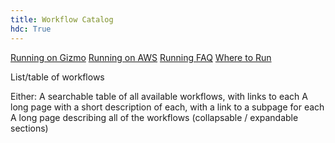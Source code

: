 ```yaml
---
title: Workflow Catalog
hdc: True
---
```


[Running on Gizmo](running/on_gizmo.md)
[Running on AWS](running/on_aws.md)
[Running FAQ](running/faq.md)
[Where to Run](running/where_to_run.md)





List/table of workflows

Either:
        A searchable table of all available workflows, with links to each
        A long page with a short description of each, with a link to a subpage for each
        A long page describing all of the workflows (collapsable / expandable sections)
